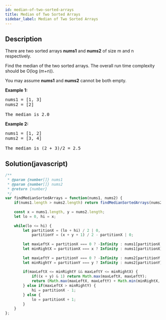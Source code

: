 ```yaml
---
id: median-of-two-sorted-arrays
title: Median of Two Sorted Arrays
sidebar_label: Median of Two Sorted Arrays
---
```

## Description
<div class="description">
<p>There are two sorted arrays <b>nums1</b> and <b>nums2</b> of size m and n respectively.</p>

<p>Find the median of the two sorted arrays. The overall run time complexity should be O(log (m+n)).</p>

<p>You may assume <strong>nums1</strong> and <strong>nums2</strong>&nbsp;cannot be both empty.</p>

<p><b>Example 1:</b></p>

<pre>
nums1 = [1, 3]
nums2 = [2]

The median is 2.0
</pre>

<p><b>Example 2:</b></p>

<pre>
nums1 = [1, 2]
nums2 = [3, 4]

The median is (2 + 3)/2 = 2.5
</pre>

</div>

## Solution(javascript)
```javascript
/**
 * @param {number[]} nums1
 * @param {number[]} nums2
 * @return {number}
 */
var findMedianSortedArrays = function(nums1, nums2) {
    if(nums1.length > nums2.length) return findMedianSortedArrays(nums2, nums1);
    
    const x = nums1.length, y = nums2.length;
    let lo = 0, hi = x;
    
    while(lo <= hi) {
        let partitionX = (lo + hi) / 2 | 0,
            partitionY = (x + y + 1) / 2 - partitionX | 0;
        
        let maxLeftX = partitionX === 0 ? -Infinity : nums1[partitionX - 1];
        let minRightX = partitionX === x ? Infinity : nums1[partitionX];
        
        let maxLeftY = partitionY === 0 ? -Infinity : nums2[partitionY - 1];
        let minRightY = partitionY === y ? Infinity : nums2[partitionY];
        
        if(maxLeftX <= minRightY && maxLeftY <= minRightX) {
            if((x + y) & 1) return Math.max(maxLeftX, maxLeftY);
            return (Math.max(maxLeftX, maxLeftY) + Math.min(minRightX, minRightY)) / 2;
        } else if(maxLeftX > minRightY) {
            hi = partitionX - 1;
        } else {
            lo = partitionX + 1;
        }
    }
};
```